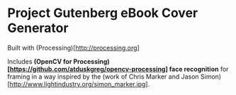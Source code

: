Project Gutenberg eBook Cover Generator
================

Built with (Processing)[http://processing.org]

Includes **(OpenCV for Processing)[https://github.com/atduskgreg/opencv-processing] face recognition** for framing in a way inspired by the (work of Chris Marker and Jason Simon)[http://www.lightindustry.org/simon_marker.jpg].
